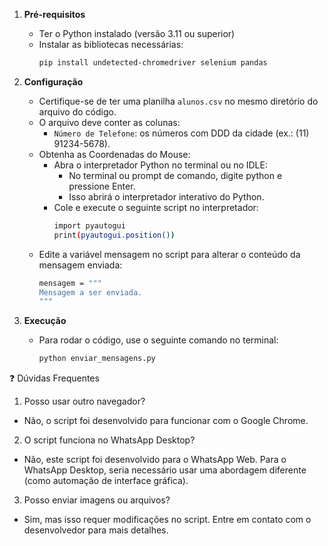 1. **Pré-requisitos**
   - Ter o Python instalado (versão 3.11 ou superior)
   - Instalar as bibliotecas necessárias:
     ```bash
     pip install undetected-chromedriver selenium pandas
     ```

2. **Configuração**
   - Certifique-se de ter uma planilha `alunos.csv` no mesmo diretório do arquivo do código.
   - O arquivo deve conter as colunas:
     - `Número de Telefone`: os números com DDD da cidade (ex.: (11) 91234-5678).
   - Obtenha as Coordenadas do Mouse:
     - Abra o interpretador Python no terminal ou no IDLE:
        - No terminal ou prompt de comando, digite python e pressione Enter.
        - Isso abrirá o interpretador interativo do Python.
     - Cole e execute o seguinte script no interpretador:
        ```bash
        import pyautogui
        print(pyautogui.position())
        ```
   - Edite a variável mensagem no script para alterar o conteúdo da mensagem enviada:
     ```bash
     mensagem = """
     Mensagem a ser enviada.
     """
     ```

3. **Execução**
   - Para rodar o código, use o seguinte comando no terminal:
     ```bash
     python enviar_mensagens.py
     ```

❓ Dúvidas Frequentes
1. Posso usar outro navegador?
  - Não, o script foi desenvolvido para funcionar com o Google Chrome.

2. O script funciona no WhatsApp Desktop?
  - Não, este script foi desenvolvido para o WhatsApp Web. Para o WhatsApp Desktop, seria necessário usar uma abordagem diferente (como automação de interface gráfica).

3. Posso enviar imagens ou arquivos?
  - Sim, mas isso requer modificações no script. Entre em contato com o desenvolvedor para mais detalhes.
